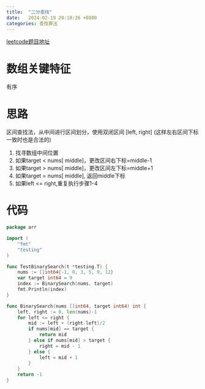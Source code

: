 ```yaml
---
title:  "二分查找"
date:   2024-02-19 20:18:26 +0800
categories: 查找算法
---
```


[leetcode题目地址](https://leetcode.cn/problems/binary-search/description/)

# 数组关键特征
有序


# 思路
区间查找法，从中间进行区间划分，使用双闭区间 [left, right] (这样左右区间下标一致时也是合法的)
1. 找寻数组中间位置
2. 如果target < nums[ middle]，更改区间右下标=middle-1
3. 如果target > nums[ middle]，更改区间左下标=middle+1
4. 如果target = nums[ middle], 返回middle下标
5. 如果left <= right,重复执行步骤1-4

# 代码
```go
package arr

import (
	"fmt"
	"testing"
)

func TestBinarySearch(t *testing.T) {
	nums := []int64{-1, 0, 3, 5, 9, 12}
	var target int64 = 9
	index := BinarySearch(nums, target)
	fmt.Println(index)
}

func BinarySearch(nums []int64, target int64) int {
	left, right := 0, len(nums)-1
	for left <= right {
		mid := left + (right-left)/2
		if nums[mid] == target {
			return mid
		} else if nums[mid] > target {
			right = mid - 1
		} else {
			left = mid + 1
		}
	}
	return -1
}
```